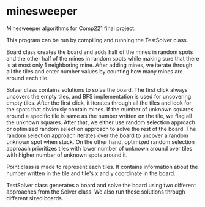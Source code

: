 # minesweeper
Minesweeper algorithms for Comp221 final project.

This program can be run by compiling and running the TestSolver class.

Board class creates the board and adds half of the mines in random spots
and the other half of the mines in random spots while making sure that
there is at most only 1 neighboring mine. After adding mines, we iterate through
all the tiles and enter number values by counting how many mines are around each tile.

Solver class contains solutions to solve the board. The first click always uncovers the empty tiles,
and BFS implementation is used for uncovering empty tiles. After the first click, it iterates through
all the tiles and look for the spots that obviously contain mines. If the number of unknown squares
around a specific tile is same as the number written on the tile, we flag all the unknown squares.
After that, we either use random selection approach or optimized random selection approach to solve
the rest of the board. The random selection approach iterates over the board to uncover a
random unknown spot when stuck. On the other hand, optimized random selection approach prioritizes
tiles with lower number of unknown around over tiles with higher number of unknown spots
around it.

Point class is made to represent each tiles. It contains information about the number written in the
tile and tile's x and y coordinate in the board.

TestSolver class generates a board and solve the board using two different approaches from the Solver
class. We also run these solutions through different sized boards.




